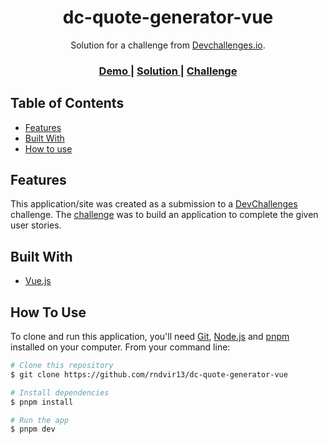 <h1 align="center">dc-quote-generator-vue</h1>

<div align="center">
   Solution for a challenge from  <a href="http://devchallenges.io" target="_blank">Devchallenges.io</a>.
</div>

<div align="center">
  <h3>
    <a href="https://dc-quote-generator-vue-by-rndvir13.netlify.app/">
      Demo
    </a>
    <span> | </span>
    <a href="https://devchallenges.io/solutions/0t8VfL1GqqC8y0wQ2tfG">
      Solution
    </a>
    <span> | </span>
    <a href="https://devchallenges.io/challenges/8Y3J4ucAMQpSnYTwwWW8">
      Challenge
    </a>
  </h3>
</div>

## Table of Contents

- [Features](#features)
- [Built With](#built-with)
- [How to use](#how-to-use)

## Features

This application/site was created as a submission to a [DevChallenges](https://devchallenges.io/challenges) challenge. The [challenge](https://devchallenges.io/challenges/8Y3J4ucAMQpSnYTwwWW8) was to build an application to complete the given user stories.

## Built With

- [Vue.js](https://vuejs.org/)

## How To Use

To clone and run this application, you'll need [Git](https://git-scm.com), [Node.js](https://nodejs.org/en/download/) and [pnpm](https://pnpm.io/) installed on your computer. From your command line:

```bash
# Clone this repository
$ git clone https://github.com/rndvir13/dc-quote-generator-vue

# Install dependencies
$ pnpm install

# Run the app
$ pnpm dev
```